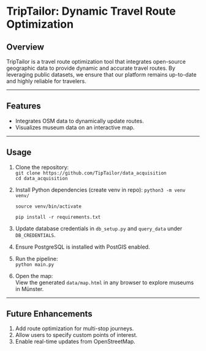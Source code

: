 # TripTailor: Dynamic Travel Route Optimization

## Overview

TripTailor is a travel route optimization tool that integrates open-source geographic data to provide dynamic and accurate travel routes. By leveraging public datasets, we ensure that our platform remains up-to-date and highly reliable for travelers.

---

## Features

- Integrates OSM data to dynamically update routes.
- Visualizes museum data on an interactive map.

---

## Usage

1. Clone the repository:  
   `git clone https://github.com/TipTailor/data_acquisition`  
   `cd data_acquisition`

2. Install Python dependencies (create venv in repo):
   `python3 -m venv venv/`

   `source venv/bin/activate`

   `pip install -r requirements.txt`

3. Update database credentials in `db_setup.py` and `query_data` under `DB_CREDENTIALS`.

4. Ensure PostgreSQL is installed with PostGIS enabled.

5. Run the pipeline:  
   `python main.py`

6. Open the map:  
   View the generated `data/map.html` in any browser to explore museums in Münster.

---

## Future Enhancements

1. Add route optimization for multi-stop journeys.
2. Allow users to specify custom points of interest.
3. Enable real-time updates from OpenStreetMap.